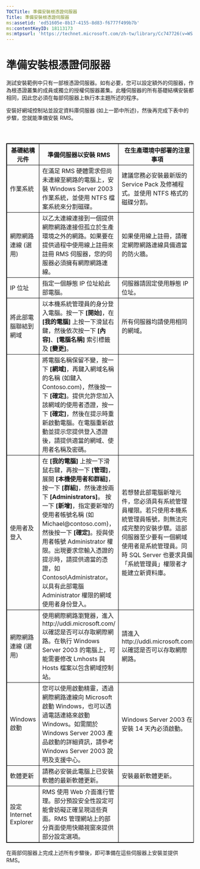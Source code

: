 ```yaml
---
TOCTitle: 準備安裝根憑證伺服器
Title: 準備安裝根憑證伺服器
ms:assetid: 'ed51605e-8b17-4155-8d83-f6777f499b7b'
ms:contentKeyID: 18113173
ms:mtpsurl: 'https://technet.microsoft.com/zh-tw/library/Cc747726(v=WS.10)'
---
```


準備安裝根憑證伺服器
====================

測試安裝範例中只有一部根憑證伺服器。如有必要，您可以設定額外的伺服器，作為根憑證叢集的成員或獨立的授權伺服器叢集。此種伺服器的所有基礎結構安裝都相同，因此您必須在每部伺服器上執行本主題所述的程序。

安裝好網域控制站並設定資料庫伺服器 (如上一節中所述)，然後再完成下表中的步驟，您就能準備安裝 RMS。

###  

 
<table style="border:1px solid black;">
<colgroup>
<col width="33%" />
<col width="33%" />
<col width="33%" />
</colgroup>
<thead>
<tr class="header">
<th style="border:1px solid black;" >基礎結構元件</th>
<th style="border:1px solid black;" >準備伺服器以安裝 RMS</th>
<th style="border:1px solid black;" >在生產環境中部署的注意事項</th>
</tr>
</thead>
<tbody>
<tr class="odd">
<td style="border:1px solid black;">作業系統</td>
<td style="border:1px solid black;">在滿足 RMS 硬體需求但尚未連線至網路的電腦上，安裝 Windows Server 2003 作業系統，並使用 NTFS 檔案系統來分割磁碟。</td>
<td style="border:1px solid black;">建議您務必安裝最新版的 Service Pack 及修補程式。並使用 NTFS 格式的磁碟分割。</td>
</tr>
<tr class="even">
<td style="border:1px solid black;">網際網路連線
(選用)</td>
<td style="border:1px solid black;">以乙太連線連接到一個提供網際網路連接但孤立於生產環境之外的網路。如果要在提供過程中使用線上註冊來註冊 RMS 伺服器，您的伺服器必須擁有網際網路連線。</td>
<td style="border:1px solid black;">如果使用線上註冊，請確定網際網路連線具備適當的防火牆。</td>
</tr>
<tr class="odd">
<td style="border:1px solid black;">IP 位址</td>
<td style="border:1px solid black;">指定一個靜態 IP 位址給此部電腦。</td>
<td style="border:1px solid black;">伺服器請固定使用靜態 IP 位址。</td>
</tr>
<tr class="even">
<td style="border:1px solid black;">將此部電腦聯結到網域</td>
<td style="border:1px solid black;">以本機系統管理員的身分登入電腦。按一下 <strong>[開始]</strong>，在 <strong>[我的電腦]</strong> 上按一下滑鼠右鍵，然後依次按一下 <strong>[內容]</strong>、<strong>[電腦名稱]</strong> 索引標籤及 <strong>[變更]</strong>。</td>
<td style="border:1px solid black;">所有伺服器均請使用相同的網域。</td>
</tr>
<tr class="odd">
<td style="border:1px solid black;"> </td>
<td style="border:1px solid black;">將電腦名稱保留不變，按一下 <strong>[網域]</strong>，再鍵入網域名稱的名稱 (如鍵入 Contoso.com)，然後按一下 <strong>[確定]</strong>。提供允許您加入該網域的使用者憑證，按一下 <strong>[確定]</strong>，然後在提示時重新啟動電腦。在電腦重新啟動並提示您提供登入憑證後，請提供適當的網域、使用者名稱及密碼。</td>
<td style="border:1px solid black;"> </td>
</tr>
<tr class="even">
<td style="border:1px solid black;">使用者及登入</td>
<td style="border:1px solid black;">在 <strong>[我的電腦]</strong> 上按一下滑鼠右鍵，再按一下 <strong>[管理]</strong>，展開 <strong>[本機使用者和群組]</strong>，按一下 <strong>[群組]</strong>，然後連按兩下 <strong>[Administrators]</strong>。
按一下 <strong>[新增]</strong>，指定要新增的使用者帳號名稱 (如 Michael@contoso.com)，然後按一下 <strong>[確定]</strong>。授與使用者帳號 Administrator 權限。出現要求您輸入憑證的提示時，請提供適當的憑證，如 Contoso\Administrator。
以具有此部電腦 Administrator 權限的網域使用者身份登入。</td>
<td style="border:1px solid black;">若想替此部電腦新增元件，您必須具有系統管理員權限。若只使用本機系統管理員帳號，則無法完成完整的安裝步驟。這部伺服器至少要有一個網域使用者是系統管理員。同時 SQL Server 也要求具備「系統管理員」權限者才能建立新資料庫。</td>
</tr>
<tr class="odd">
<td style="border:1px solid black;">網際網路連線
(選用)</td>
<td style="border:1px solid black;">使用網際網路瀏覽器，進入 http://uddi.microsoft.com/ 以確認是否可以存取網際網路。在執行 Windows Server 2003 的電腦上，可能需要修改 Lmhosts 與 Hosts 檔案以包含網域控制站。</td>
<td style="border:1px solid black;">請進入 http://uddi.microsoft.com 以確認是否可以存取網際網路。</td>
</tr>
<tr class="even">
<td style="border:1px solid black;">Windows 啟動</td>
<td style="border:1px solid black;">您可以使用啟動精靈，透過網際網路連線向 Microsoft 啟動 Windows，也可以透過電話連絡來啟動 Windows。如需關於 Windows Server 2003 產品啟動的詳細資訊，請參考 Windows Server 2003 說明及支援中心。</td>
<td style="border:1px solid black;">Windows Server 2003 在安裝 14 天內必須啟動。</td>
</tr>
<tr class="odd">
<td style="border:1px solid black;">軟體更新</td>
<td style="border:1px solid black;">請務必安裝此電腦上已安裝軟體的最新軟體更新。</td>
<td style="border:1px solid black;">安裝最新軟體更新。</td>
</tr>
<tr class="even">
<td style="border:1px solid black;">設定 Internet Explorer</td>
<td style="border:1px solid black;">RMS 使用 Web 介面進行管理。部分預設安全性設定可能會妨礙正確呈現這些頁面。RMS 管理網站上的部分頁面使用快顯視窗來提供部分設定選項。</td>
<td style="border:1px solid black;"> </td>
</tr>
</tbody>
</table>
  
在兩部伺服器上完成上述所有步驟後，即可準備在這些伺服器上安裝並提供 RMS。

